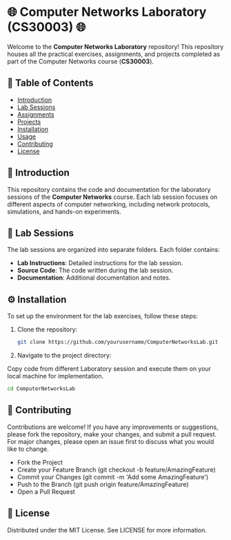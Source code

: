 # 🌐 Computer Networks Laboratory (CS30003) 🌐

Welcome to the **Computer Networks Laboratory** repository! This repository houses all the practical exercises, assignments, and projects completed as part of the Computer Networks course (**CS30003**).

## 📑 Table of Contents

- [Introduction](#introduction)
- [Lab Sessions](#lab-sessions)
- [Assignments](#assignments)
- [Projects](#projects)
- [Installation](#installation)
- [Usage](#usage)
- [Contributing](#contributing)
- [License](#license)

## 🌟 Introduction

This repository contains the code and documentation for the laboratory sessions of the **Computer Networks** course. Each lab session focuses on different aspects of computer networking, including network protocols, simulations, and hands-on experiments.

## 🧪 Lab Sessions

The lab sessions are organized into separate folders. Each folder contains:
- **Lab Instructions**: Detailed instructions for the lab session.
- **Source Code**: The code written during the lab session.
- **Documentation**: Additional documentation and notes.

## ⚙️ Installation

To set up the environment for the lab exercises, follow these steps:

1. Clone the repository:
   ```sh
   git clone https://github.com/yourusername/ComputerNetworksLab.git

2. Navigate to the project directory:
  
  Copy code from different Laboratory session and execute them on your local machine for implementation.
  ```sh
  cd ComputerNetworksLab
  ```
## 🤝 Contributing
Contributions are welcome! If you have any improvements or suggestions, please fork the repository, make your changes, and submit a pull request. For major changes, please open an issue first to discuss what you would like to change.

-    Fork the Project
-    Create your Feature Branch (git checkout -b feature/AmazingFeature)
-   Commit your Changes (git commit -m 'Add some AmazingFeature')
-   Push to the Branch (git push origin feature/AmazingFeature)
-   Open a Pull Request

## 📄 License
Distributed under the MIT License. See LICENSE for more information.
